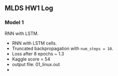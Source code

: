 ## MLDS HW1 Log

### Model 1
RNN with LSTM.

- RNN with LSTM cells.
- Truncated backpropagation with `num_steps = 10`.
- Loss after 8 epochs ~ 1.3
- Kaggle score = 54
- output file: 01_linux.out
- 